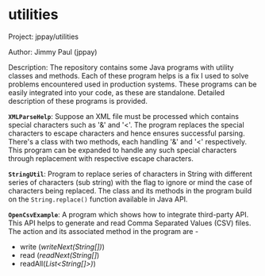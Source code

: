 # utilities

Project:
jppay/utilities

Author: 
Jimmy Paul (jppay)

Description: 
The repository contains some Java programs with utility classes and methods. Each of these program helps is a fix I used to solve problems encountered used in production systems. These programs can be easily integrated into your code, as these are standalone. Detailed description of these programs is provided. 

**`XMLParseHelp`**: Suppose an XML file must be processed which contains special characters such as '&' and '<'. The program replaces the special characters to escape characters and hence ensures successful parsing. There's a class with two methods, each handling '&' and '<' respectively. This program can be expanded to handle any such special characters through replacement with respective escape characters. 

**`StringUtil`**: Program to replace series of characters in String with different series of characters (sub string) with the flag to ignore or mind the case of characters being replaced. The class and its methods in the program build on the `String.replace()` function available in Java API. 

**`OpenCsvExample`**: A program which shows how to integrate third-party API. This API helps to generate and read Comma Separated Values (CSV) files. The action and its associated method in the program are -
- write (<i>writeNext(String[])</i>)
- read (<i>readNext(String[]</i>)
- readAll(<i>List<String[]>)</i>) 
